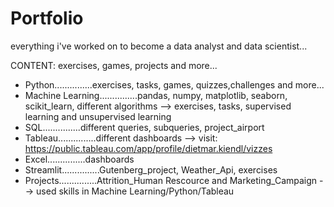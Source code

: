 # Portfolio
everything i've worked on to become a data analyst and data scientist...


CONTENT:  exercises, games, projects and more...

- Python...............exercises, tasks, games, quizzes,challenges and more...
- Machine Learning...............pandas, numpy, matplotlib, seaborn, scikit_learn, different algorithms
                       --> exercises, tasks, supervised learning and unsupervised learning
- SQL...............different queries, subqueries, project_airport
- Tableau...............different dashboards
                       --> visit: https://public.tableau.com/app/profile/dietmar.kiendl/vizzes
- Excel...............dashboards
- Streamlit...............Gutenberg_project, Weather_Api, exercises
- Projects...............Attrition_Human Rescource and Marketing_Campaign
                        --> used skills in Machine Learning/Python/Tableau
